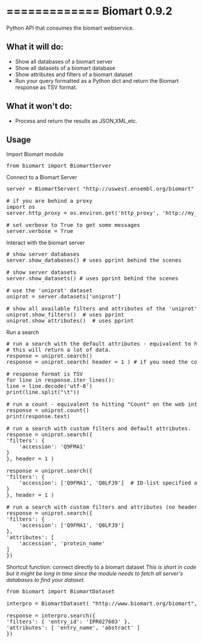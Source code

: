 =============
Biomart 0.9.2
=============

Python API that consumes the biomart webservice.

What it will do:
----------------

* Show all databases of a biomart server
* Show all datasets of a biomart database
* Show attributes and filters of a biomart dataset
* Run your query formatted as a Python dict and return the Biomart response as TSV format.

What it won't do:
-----------------

* Process and return the results as JSON,XML,etc.

Usage
-----

Import Biomart module
<pre>
from biomart import BiomartServer
</pre>
Connect to a Biomart Server
<pre>
server = BiomartServer( "http://uswest.ensembl.org/biomart" )
  
# if you are behind a proxy
import os
server.http_proxy = os.environ.get('http_proxy', 'http://my_http_proxy.org')

# set verbose to True to get some messages
server.verbose = True
</pre>

Interact with the biomart server
<pre>
# show server databases
server.show_databases() # uses pprint behind the scenes

# show server datasets
server.show_datasets() # uses pprint behind the scenes

# use the 'uniprot' dataset
uniprot = server.datasets['uniprot']

# show all available filters and attributes of the 'uniprot' dataset
uniprot.show_filters()  # uses pprint
uniprot.show_attributes()  # uses pprint
</pre>

Run a search
<pre>
# run a search with the default attributes - equivalent to hitting "Results" on the web interface.
# this will return a lot of data.
response = uniprot.search()
response = uniprot.search( header = 1 ) # if you need the columns header

# response format is TSV
for line in response.iter_lines():
line = line.decode('utf-8')
print(line.split("\t"))

# run a count - equivalent to hitting "Count" on the web interface
response = uniprot.count()
print(response.text)

# run a search with custom filters and default attributes.
response = uniprot.search({
'filters': {
    'accession': 'Q9FMA1'
}
}, header = 1 )

response = uniprot.search({
'filters': {
    'accession': ['Q9FMA1', 'Q8LFJ9']  # ID-list specified accessions
}
}, header = 1 )

# run a search with custom filters and attributes (no header)
response = uniprot.search({
'filters': {
    'accession': ['Q9FMA1', 'Q8LFJ9']
},
'attributes': [
    'accession', 'protein_name'
]
})
</pre>

Shortcut function: connect directly to a biomart dataset
*This is short in code but it might be long in time since the module needs to fetch all server's databases to find your dataset.*
<pre>
from biomart import BiomartDataset

interpro = BiomartDataset( "http://www.biomart.org/biomart", name = 'entry' )

response = interpro.search({
'filters': { 'entry_id': 'IPR027603' },
'attributes': [ 'entry_name', 'abstract' ]
})
</pre>
